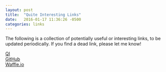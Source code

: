 ```yaml
---
layout: post
title:  "Quite Interesting Links"
date:   2016-01-17 11:36:26 -0500
categories: links
---
```

The following is a collection of potentially useful or interesting links, to be updated periodically. If you find a dead link, please let me know!  

[QI][qi-l]  
[GitHub][github-l]  
[Waffle.io][waffle-l]

[qi-l]: http://qi.com
[github-l]: http://github.com
[waffle-l]: http://waffle.io